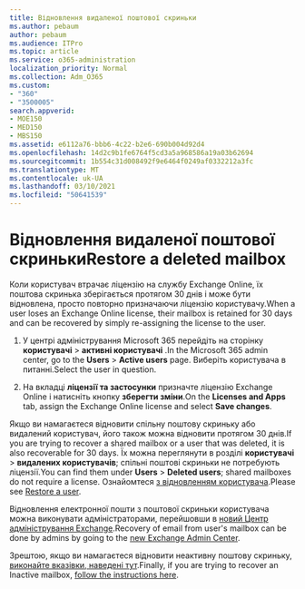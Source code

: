 ```yaml
---
title: Відновлення видаленої поштової скриньки
ms.author: pebaum
author: pebaum
ms.audience: ITPro
ms.topic: article
ms.service: o365-administration
localization_priority: Normal
ms.collection: Adm_O365
ms.custom:
- "360"
- "3500005"
search.appverid:
- MOE150
- MED150
- MBS150
ms.assetid: e6112a76-bbb6-4c22-b2e6-690b004d92d4
ms.openlocfilehash: 14d2c9b1fe6764f5cd3a5a968586a19a03b62694
ms.sourcegitcommit: 1b554c31d008492f9e6464f0249af0332212a3fc
ms.translationtype: MT
ms.contentlocale: uk-UA
ms.lasthandoff: 03/10/2021
ms.locfileid: "50641539"
---
```

# <a name="restore-a-deleted-mailbox"></a><span data-ttu-id="d5719-102">Відновлення видаленої поштової скриньки</span><span class="sxs-lookup"><span data-stu-id="d5719-102">Restore a deleted mailbox</span></span>

<span data-ttu-id="d5719-103">Коли користувач втрачає ліцензію на службу Exchange Online, їх поштова скринька зберігається протягом 30 днів і може бути відновлена, просто повторно призначаючи ліцензію користувачу.</span><span class="sxs-lookup"><span data-stu-id="d5719-103">When a user loses an Exchange Online license, their mailbox is retained for 30 days and can be recovered by simply re-assigning the license to the user.</span></span>
  
1. <span data-ttu-id="d5719-104">У центрі адміністрування Microsoft 365 перейдіть на сторінку **користувачі** \> **активні користувачі** .</span><span class="sxs-lookup"><span data-stu-id="d5719-104">In the Microsoft 365 admin center, go to the **Users** \> **Active users** page.</span></span> <span data-ttu-id="d5719-105">Виберіть користувача в питанні.</span><span class="sxs-lookup"><span data-stu-id="d5719-105">Select the user in question.</span></span>

2. <span data-ttu-id="d5719-106">На вкладці **ліцензії та застосунки** призначте ліцензію Exchange Online і натисніть кнопку **зберегти зміни**.</span><span class="sxs-lookup"><span data-stu-id="d5719-106">On the **Licenses and Apps** tab, assign the Exchange Online license and select **Save changes**.</span></span>

<span data-ttu-id="d5719-107">Якщо ви намагаєтеся відновити спільну поштову скриньку або видалений користувач, його також можна відновити протягом 30 днів.</span><span class="sxs-lookup"><span data-stu-id="d5719-107">If you are trying to recover a shared mailbox or a user that was deleted, it is also recoverable for 30 days.</span></span> <span data-ttu-id="d5719-108">Їх можна переглянути в розділі **користувачі** \> **видалених користувачів**; спільні поштові скриньки не потребують ліцензії.</span><span class="sxs-lookup"><span data-stu-id="d5719-108">You can find them under **Users** \> **Deleted users**; shared mailboxes do not require a license.</span></span> <span data-ttu-id="d5719-109">Ознайомтеся [з відновленням користувача](https://docs.microsoft.com/microsoft-365/admin/add-users/restore-user).</span><span class="sxs-lookup"><span data-stu-id="d5719-109">Please see [Restore a user](https://docs.microsoft.com/microsoft-365/admin/add-users/restore-user).</span></span>

<span data-ttu-id="d5719-110">Відновлення електронної пошти з поштової скриньки користувача можна виконувати адміністраторами, перейшовши в [новий Центр адміністрування Exchange](https://techcommunity.microsoft.com/t5/exchange-team-blog/a-new-recoverableitems-experience-comes-to-exchange-online/ba-p/1505353).</span><span class="sxs-lookup"><span data-stu-id="d5719-110">Recovery of email from user's mailbox can be done by admins by going to the [new Exchange Admin Center](https://techcommunity.microsoft.com/t5/exchange-team-blog/a-new-recoverableitems-experience-comes-to-exchange-online/ba-p/1505353).</span></span>

<span data-ttu-id="d5719-111">Зрештою, якщо ви намагаєтеся відновити неактивну поштову скриньку, [виконайте вказівки, наведені тут](https://docs.microsoft.com/microsoft-365/compliance/recover-an-inactive-mailbox).</span><span class="sxs-lookup"><span data-stu-id="d5719-111">Finally, if you are trying to recover an Inactive mailbox, [follow the instructions here](https://docs.microsoft.com/microsoft-365/compliance/recover-an-inactive-mailbox).</span></span>
  
